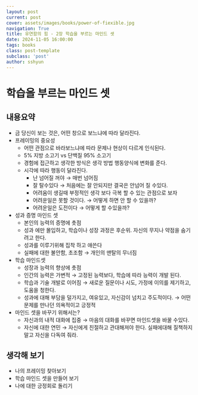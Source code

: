```yaml
---
layout: post
current: post
cover: assets/images/books/power-of-fiexible.jpg
navigation: True
title: 유연함의 힘 - 2장 학습을 부르는 마인드 셋
date: 2024-11-05 16:00:00
tags: books
class: post-template
subclass: 'post'
author: sshyun
---
```


# 학습을 부르는 마인드 셋

## 내용요약
- 금 당신이 보는 것은, 어떤 창으로 보느냐에 따라 달라진다.
- 프레이밍의 중요성
    - 어떤 관점으로 바라보느냐에 따라 문제나 현상이 다르게 인식된다.
    - 5% 지방 소고기 vs 단백질 95% 소고기
    - 경험에 접근하고 생각한 방식은 생각 방법 행동양식에 변화를 준다.
    - 시각에 따라 행동이 달라진다.
        - 난 넘어질 꺼야 → 매번 넘어짐
        - 잘 탈수있다 → 처음에는 잘 안되지만 결국은 안넘어 질 수있다.
        - 어려움이 생길때 부정적인 생각 보다 극복 할 수 있는 관점으로 보자
        - 어려운일은 못할 것이다. → 어떻게 하면 안 할 수 있을까?
        - 어려운일은 도전이다 → 어떻게 할 수있을까?
- 성과 증명 마인드 셋
    - 본인의 능력의 증명에 촛점
    - 성과 에만 몰입하고, 학습이나 성장 과정은 후순위. 자신의 무지나 약점을 숨기려고 한다.
    - 성과를 이루기위해 집착 하고 애쓴다
    - 실패에 대한 불안함, 초조함 → 개인의 맨탈의 무너짐
- 학습 마인드셋
    - 성장과 능력의 향상에 촛점
    - 인간의 능력은 가변적 → 고정된 능력보다, 학습에 따라 능력이 개발 된다.
    - 학습과 기술 개발로 이어짐 → 새로운 질문이나 시도, 가정에 이의를 제기하고, 도움을 청한다.
    - 성과에 대해 부담을 덜가지고, 여유있고, 자신감이 넘치고 주도적이다. → 어떤 문제를 만나던 의욕적이고 긍정적
- 마인드 셋을 바꾸기 위해서는?
    - 자신과의 내적 대화에 집중 → 마음의 대화를 바꾸면 마인드셋을 바꿀 수있다.
    - 자신에 대한 연민 → 자신에게 친절하고 관대해져야 한다. 실패에대해 질책하지말고 자신을 다독여 줘라.


## 생각해 보기
- 나의 프레이밍 찾아보기
- 학습 마인드 셋을 만들어 보기
- 나에 대한 긍정회로 돌리기